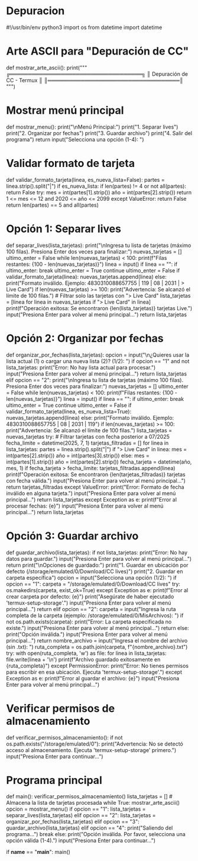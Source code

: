 # Depuracion
#!/usr/bin/env python3
import os
from datetime import datetime

# Arte ASCII para "Depuración de CC"
def mostrar_arte_ascii():
    print("""
    ╔════════════════════════════════════╗
    ║    Depuración de CC - Termux       ║
    ║════════════════════════════════════║
    """)

# Mostrar menú principal
def mostrar_menu():
    print("\nMenú Principal:")
    print("1. Separar lives")
    print("2. Organizar por fechas")
    print("3. Guardar archivo")
    print("4. Salir del programa")
    return input("Selecciona una opción (1-4): ")

# Validar formato de tarjeta
def validar_formato_tarjeta(linea, es_nueva_lista=False):
    partes = linea.strip().split("|")
    if es_nueva_lista:
        if len(partes) != 4 or not all(partes):
            return False
        try:
            mes = int(partes[1].strip())
            año = int(partes[2].strip())
            return 1 <= mes <= 12 and 2020 <= año <= 2099
        except ValueError:
            return False
    return len(partes) == 5 and all(partes)

# Opción 1: Separar lives
def separar_lives(lista_tarjetas):
    print("\nIngresa tu lista de tarjetas (máximo 100 filas). Presiona Enter dos veces para finalizar:")
    nuevas_tarjetas = []
    ultimo_enter = False
    while len(nuevas_tarjetas) < 100:
        print(f"Filas restantes: {100 - len(nuevas_tarjetas)}")
        linea = input()
        if linea == "":
            if ultimo_enter:
                break
            ultimo_enter = True
            continue
        ultimo_enter = False
        if validar_formato_tarjeta(linea):
            nuevas_tarjetas.append(linea)
        else:
            print("Formato inválido. Ejemplo: 4830310088657755 | 119 | 08 | 2031 | > Live Card")
    if len(nuevas_tarjetas) >= 100:
        print("Advertencia: Se alcanzó el límite de 100 filas.")
    # Filtrar solo las tarjetas con "> Live Card"
    lista_tarjetas = [linea for linea in nuevas_tarjetas if "> Live Card" in linea]
    print(f"Operación exitosa: Se encontraron {len(lista_tarjetas)} tarjetas Live.")
    input("Presiona Enter para volver al menú principal...")
    return lista_tarjetas

# Opción 2: Organizar por fechas
def organizar_por_fechas(lista_tarjetas):
    opcion = input("\n¿Quieres usar la lista actual (1) o cargar una nueva lista (2)? (1/2): ")
    if opcion == "1" and not lista_tarjetas:
        print("Error: No hay lista actual para procesar.")
        input("Presiona Enter para volver al menú principal...")
        return lista_tarjetas
    elif opcion == "2":
        print("\nIngresa tu lista de tarjetas (máximo 100 filas). Presiona Enter dos veces para finalizar:")
        nuevas_tarjetas = []
        ultimo_enter = False
        while len(nuevas_tarjetas) < 100:
            print(f"Filas restantes: {100 - len(nuevas_tarjetas)}")
            linea = input()
            if linea == "":
                if ultimo_enter:
                    break
                ultimo_enter = True
                continue
            ultimo_enter = False
            if validar_formato_tarjeta(linea, es_nueva_lista=True):
                nuevas_tarjetas.append(linea)
            else:
                print("Formato inválido. Ejemplo: 4830310088657755 | 08 | 2031 | 119")
        if len(nuevas_tarjetas) >= 100:
            print("Advertencia: Se alcanzó el límite de 100 filas.")
        lista_tarjetas = nuevas_tarjetas
    try:
        # Filtrar tarjetas con fecha posterior a 07/2025
        fecha_limite = datetime(2025, 7, 1)
        tarjetas_filtradas = []
        for linea in lista_tarjetas:
            partes = linea.strip().split("|")
            if "> Live Card" in linea:
                mes = int(partes[2].strip())
                año = int(partes[3].strip())
            else:
                mes = int(partes[1].strip())
                año = int(partes[2].strip())
            fecha_tarjeta = datetime(año, mes, 1)
            if fecha_tarjeta > fecha_limite:
                tarjetas_filtradas.append(linea)
        print(f"Operación exitosa: Se encontraron {len(tarjetas_filtradas)} tarjetas con fecha válida.")
        input("Presiona Enter para volver al menú principal...")
        return tarjetas_filtradas
    except ValueError:
        print("Error: Formato de fecha inválido en alguna tarjeta.")
        input("Presiona Enter para volver al menú principal...")
        return lista_tarjetas
    except Exception as e:
        print(f"Error al procesar fechas: {e}")
        input("Presiona Enter para volver al menú principal...")
        return lista_tarjetas

# Opción 3: Guardar archivo
def guardar_archivo(lista_tarjetas):
    if not lista_tarjetas:
        print("Error: No hay datos para guardar.")
        input("Presiona Enter para volver al menú principal...")
        return
    print("\nOpciones de guardado:")
    print("1. Guardar en ubicación por defecto (/storage/emulated/0/Download/CC lives)")
    print("2. Guardar en carpeta específica")
    opcion = input("Selecciona una opción (1/2): ")
    if opcion == "1":
        carpeta = "/storage/emulated/0/Download/CC lives"
        try:
            os.makedirs(carpeta, exist_ok=True)
        except Exception as e:
            print(f"Error al crear carpeta por defecto: {e}")
            print("Asegúrate de haber ejecutado 'termux-setup-storage'.")
            input("Presiona Enter para volver al menú principal...")
            return
    elif opcion == "2":
        carpeta = input("Ingresa la ruta completa de la carpeta (ejemplo: /storage/emulated/0/MisArchivos): ")
        if not os.path.exists(carpeta):
            print("Error: La carpeta especificada no existe.")
            input("Presiona Enter para volver al menú principal...")
            return
    else:
        print("Opción inválida.")
        input("Presiona Enter para volver al menú principal...")
        return
    nombre_archivo = input("Ingresa el nombre del archivo (sin .txt): ")
    ruta_completa = os.path.join(carpeta, f"{nombre_archivo}.txt")
    try:
        with open(ruta_completa, 'w') as file:
            for linea in lista_tarjetas:
                file.write(linea + '\n')
        print(f"Archivo guardado exitosamente en {ruta_completa}")
    except PermissionError:
        print("Error: No tienes permisos para escribir en esa ubicación. Ejecuta 'termux-setup-storage'.")
    except Exception as e:
        print(f"Error al guardar el archivo: {e}")
    input("Presiona Enter para volver al menú principal...")

# Verificar permisos de almacenamiento
def verificar_permisos_almacenamiento():
    if not os.path.exists("/storage/emulated/0"):
        print("Advertencia: No se detectó acceso al almacenamiento. Ejecuta 'termux-setup-storage' primero.")
        input("Presiona Enter para continuar...")

# Programa principal
def main():
    verificar_permisos_almacenamiento()
    lista_tarjetas = []  # Almacena la lista de tarjetas procesada
    while True:
        mostrar_arte_ascii()
        opcion = mostrar_menu()
        if opcion == "1":
            lista_tarjetas = separar_lives(lista_tarjetas)
        elif opcion == "2":
            lista_tarjetas = organizar_por_fechas(lista_tarjetas)
        elif opcion == "3":
            guardar_archivo(lista_tarjetas)
        elif opcion == "4":
            print("Saliendo del programa...")
            break
        else:
            print("Opción inválida. Por favor, selecciona una opción válida (1-4).")
            input("Presiona Enter para continuar...")

if __name__ == "__main__":
    main()
